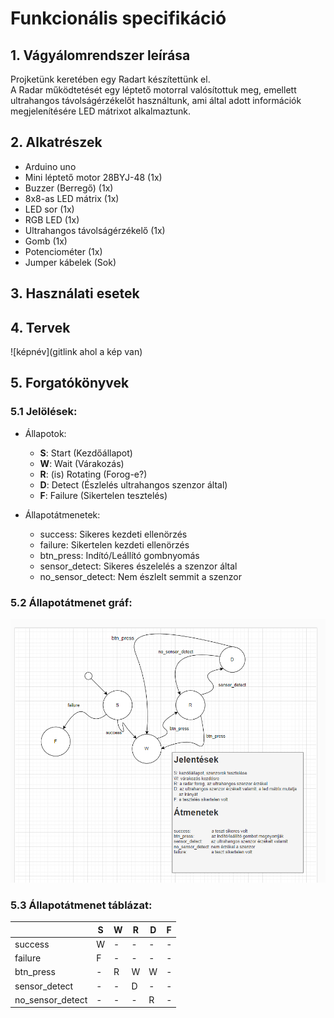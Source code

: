 # Funkcionális specifikáció
## 1. Vágyálomrendszer leírása

Projketünk keretében egy Radart készítettünk el.  
A Radar működtetését egy léptető motorral valósítottuk meg, emellett ultrahangos távolságérzékelőt használtunk, ami által adott információk megjelenítésére LED mátrixot alkalmaztunk.

## 2. Alkatrészek

- Arduino uno
- Mini léptető motor 28BYJ-48 (1x)
- Buzzer (Berregő) (1x)
- 8x8-as LED mátrix (1x)
- LED sor (1x)
- RGB LED (1x)
- Ultrahangos távolságérzékelő (1x)
- Gomb (1x)
- Potenciométer (1x)
- Jumper kábelek (Sok)

## 3. Használati esetek

## 4. Tervek

![képnév](gitlink ahol a kép van)

## 5. Forgatókönyvek

### 5.1 Jelölések:

- Állapotok:
  
  - **S**: Start (Kezdőállapot)
  - **W**: Wait (Várakozás)
  - **R**: (is) Rotating (Forog-e?)
  - **D**: Detect (Észlelés ultrahangos szenzor által)
  - **F**: Failure (Sikertelen tesztelés)

- Állapotátmenetek:
  
  - success: Sikeres kezdeti ellenörzés
  - failure: Sikertelen kezdeti ellenörzés
  - btn_press: Indító/Leállító gombnyomás
  - sensor_detect: Sikeres észelelés a szenzor által
  - no_sensor_detect: Nem észlelt semmit a szenzor

### 5.2 Állapotátmenet gráf:

![Állapotátmenet gráf](Képek/állapotátmenet_gráf.png)

### 5.3 Állapotátmenet táblázat:

|  | S | W | R | D | F |
| - | - | - | - | - | - |
| success | W | - | - | - | - |
| failure | F | - | - | - | - |
| btn_press | - | R | W | W | - |
| sensor_detect | - | - | D | - | - |
| no_sensor_detect | - | - | - | R | - |
